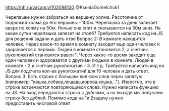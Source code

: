 https://hh.ru/vacancy/102098130
@KseniaGomelchuk1

Черепашке нужно забраться на вершину холма. Расстояние от подножия холма до его вершины - 100м. Черепашка за день залезает вверх по холму на 50м. Ночью она спит и скатывается на 30м вниз. На какие сутки черепашка залезет на столб? Требуется написать код на JS для решения задачи и дать отве
Вопрос 2:
В комнате находится человек. Через какое-то время в комнату заходит еще один человек и здоровается с первым. Людей в комнате становится 2, а счетчик рукопожатий становится равен 1. Через какое-то время заходит еще один человек и здоровается с другими людьми в комнате. Людей в комнате - 3 и счетчик рукопожатий - 3. И т.д. Требуется написать код на JS для подсчета кол-ва рукопожатий для 10 человек и дать ответ.
Вопрос 3:
Есть строка с большим кол-вом слов через запятую (например: "кошка,собака,лошадь,корова,кошка..."). Известно, что в строке встречаются повторяющиеся слова. Нужно написать функцию на JS. На вход передаются строка с дублями, а на выходе мы получаем строку без дублей. Помимо кода на 1и 2задачу нужно предоставить числовой ответ
